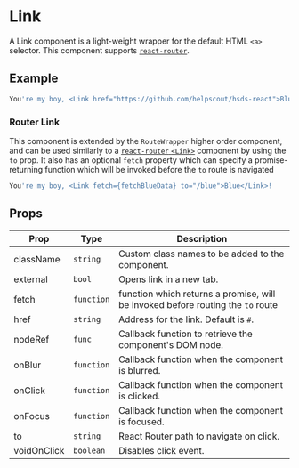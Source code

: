 # Link

A Link component is a light-weight wrapper for the default HTML `<a>` selector. This component supports [`react-router`](https://github.com/ReactTraining/react-router).

## Example

```jsx
You're my boy, <Link href="https://github.com/helpscout/hsds-react">Blue</Link>!
```

### Router Link

This component is extended by the `RouteWrapper` higher order component, and can be used similarly to a [`react-router` `<Link>`](https://reacttraining.com/react-router/web/api/Link) component by using the `to` prop. It also has an optional `fetch` property which can specify a promise-returning function which will be invoked before the `to` route is navigated

```jsx
You're my boy, <Link fetch={fetchBlueData} to="/blue">Blue</Link>!
```

## Props

| Prop        | Type       | Description                                                                     |
| ----------- | ---------- | ------------------------------------------------------------------------------- |
| className   | `string`   | Custom class names to be added to the component.                                |
| external    | `bool`     | Opens link in a new tab.                                                        |
| fetch       | `function` | function which returns a promise, will be invoked before routing the `to` route |
| href        | `string`   | Address for the link. Default is `#`.                                           |
| nodeRef     | `func`     | Callback function to retrieve the component's DOM node.                         |
| onBlur      | `function` | Callback function when the component is blurred.                                |
| onClick     | `function` | Callback function when the component is clicked.                                |
| onFocus     | `function` | Callback function when the component is focused.                                |
| to          | `string`   | React Router path to navigate on click.                                         |
| voidOnClick | `boolean`  | Disables click event.                                                           |
